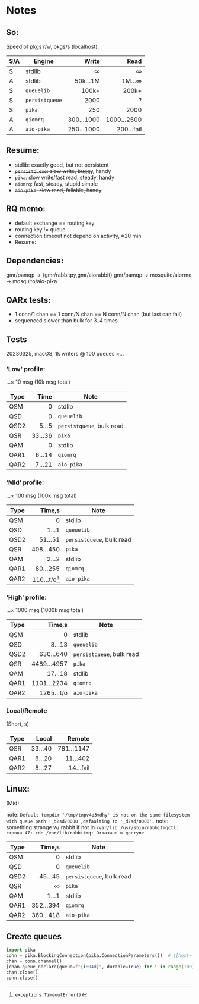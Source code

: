 # Notes

## So:

Speed of pkgs r/w, pkgs/s (localhost):

S/A| Engine         | Write | Read
---|----------------|-----:|------:
 S | stdlib         | &infin; | &infin;
 A | stdlib         | 50k…1M | 1M…&infin;
 S | `queuelib`     | 100k+ | 200k+
 S | `persistqueue` | 2000 | ?
 S | `pika`         | 250 | 2000
 A | `qiomrq`       | 300…1000 | 1000…2500
 A | `aio-pika`     | 250…1000 | 200…fail

## Resume:
- stdlib: exactly good, but not persistent
- ~~`persistqueue`: slow write, buggy~~, handy
- `pika`: slow write/fast read, steady, handy
- `aiomrq`: fast, steady, ~~stupid~~ simple
- ~~`aio-pika`: slow read, fallable, handy~~

## RQ memo:
- default exchange == routing key
- routing key != queue
- connection timeout not depend on activity, &asymp;20 min
- Resume:

## Dependencies:

gmr/pamqp -> {gmr/rabbitpy,gmr/aiorabbit}
gmr/pamqp -> mosquito/aiormq -> mosquito/aio-pika

## QARx tests:

- 1 conn/1 chan == 1 conn/N chan == N conn/N chan (but last can fail)
- sequenced slower than bulk for 3..4 times

## Tests

20230325, macOS, 1k writers @ 100 queues &times;&hellip;

### 'Low' profile:

&hellip;&times; 10 msg (10k msg total)

Type| Time | Note
----|-----:|------
QSM |    0 | stdlib
QSD |    0 | `queuelib`
QSD2|  5…5 | `persistqueue`, bulk read
QSR |33…36 | `pika`
QAM |    0 | stdlib
QAR1| 6…14 | `qiomrq`
QAR2| 7…21 | `aio-pika`

### 'Mid' profile:

&hellip;&times; 100 msg (100k msg total)

Type| Time,s| Note
----|------:|------
QSM |     0 | stdlib
QSD |   1…1 | `queuelib`
QSD2| 51…51 | `persistqueue`, bulk read
QSR |408…450| `pika`
QAM |   2…2 | stdlib
QAR1|80…255 | `qiomrq`
QAR2|116…t/o[^t]| `aio-pika`

### 'High' profile:

&hellip;&times; 1000 msg (1000k msg total)

Type| Time,s  | Note
----|--------:|------
QSM |       0 | stdlib
QSD |    8…13 | `queuelib`
QSD2|  630…640| `persistqueue`, bulk read
QSR |4489…4957| `pika`
QAM |   17…18 | stdlib
QAR1|1101…2234| `qiomrq`
QAR2|1265…t/o| `aio-pika`

### Local/Remote

(Short, s)

Type| Local | Remote
----|------:|--------:
QSR | 33…40 | 781…1147
QAR1|  8…20 |   11…402
QAR2|  8…27 |  14…fail

## Linux:

(Mid)

note: `Default tempdir '/tmp/tmpv4p3vdhy' is not on the same filesystem with queue path '_d2sd/0000',defaulting to '_d2sd/0000'.`
note: something strange w/ rabbit if not in `/var/lib`:
`/usr/sbin/rabbitmqctl: строка 47: cd: /var/lib/rabbitmq: Отказано в доступе`

Type| Time,s  | Note
----|--------:|------
QSM |       0 | stdlib
QSD |       0 | `queuelib`
QSD2|   45…45 | `persistqueue`, bulk read
QSR | &infin; | `pika`
QAM |     1…1 | stdlib
QAR1| 352…394 | `qiomrq`
QAR2| 360…418 | `aio-pika`

## Create queues

```py
import pika
conn = pika.BlockingConnection(pika.ConnectionParameters())  # ([host='<host>']))
chan = conn.channel()
[chan.queue_declare(queue=f"{i:04d}", durable=True) for i in range(100)]
chan.close()
conn.close()
```

[^t]: `exceptions.TimeoutError()`
